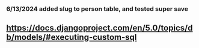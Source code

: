 ### 6/13/2024 added slug to person table, and tested super save

## <https://docs.djangoproject.com/en/5.0/topics/db/models/#executing-custom-sql>
